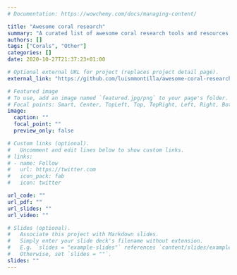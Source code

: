 ```yaml
---
# Documentation: https://wowchemy.com/docs/managing-content/

title: "Awesome coral research"
summary: "A curated list of awesome coral research tools and resources."
authors: []
tags: ["Corals", "Other"]
categories: []
date: 2020-10-27T21:37:23+01:00

# Optional external URL for project (replaces project detail page).
external_link: "https://github.com/luismmontilla/awesome-coral-research"

# Featured image
# To use, add an image named `featured.jpg/png` to your page's folder.
# Focal points: Smart, Center, TopLeft, Top, TopRight, Left, Right, BottomLeft, Bottom, BottomRight.
image:
  caption: ""
  focal_point: ""
  preview_only: false

# Custom links (optional).
#   Uncomment and edit lines below to show custom links.
# links:
# - name: Follow
#   url: https://twitter.com
#   icon_pack: fab
#   icon: twitter

url_code: ""
url_pdf: ""
url_slides: ""
url_video: ""

# Slides (optional).
#   Associate this project with Markdown slides.
#   Simply enter your slide deck's filename without extension.
#   E.g. `slides = "example-slides"` references `content/slides/example-slides.md`.
#   Otherwise, set `slides = ""`.
slides: ""
---
```

